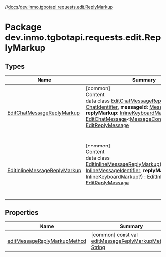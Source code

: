 //[docs](../../index.md)/[dev.inmo.tgbotapi.requests.edit.ReplyMarkup](index.md)



# Package dev.inmo.tgbotapi.requests.edit.ReplyMarkup  


## Types  
  
|  Name |  Summary | 
|---|---|
| <a name="dev.inmo.tgbotapi.requests.edit.ReplyMarkup/EditChatMessageReplyMarkup///PointingToDeclaration/"></a>[EditChatMessageReplyMarkup](-edit-chat-message-reply-markup/index.md)| <a name="dev.inmo.tgbotapi.requests.edit.ReplyMarkup/EditChatMessageReplyMarkup///PointingToDeclaration/"></a>[common]  <br>Content  <br>data class [EditChatMessageReplyMarkup](-edit-chat-message-reply-markup/index.md)(**chatId**: [ChatIdentifier](../dev.inmo.tgbotapi.types/-chat-identifier/index.md), **messageId**: [MessageIdentifier](../dev.inmo.tgbotapi.types/index.md#%5Bdev.inmo.tgbotapi.types%2FMessageIdentifier%2F%2F%2FPointingToDeclaration%2F%5D%2FClasslikes%2F625018081), **replyMarkup**: [InlineKeyboardMarkup](../dev.inmo.tgbotapi.types.buttons/-inline-keyboard-markup/index.md)?) : [EditChatMessage](../dev.inmo.tgbotapi.requests.edit.abstracts/-edit-chat-message/index.md)<[MessageContent](../dev.inmo.tgbotapi.types.message.content.abstracts/-message-content/index.md)> , [EditReplyMessage](../dev.inmo.tgbotapi.requests.edit.abstracts/-edit-reply-message/index.md)  <br><br><br>|
| <a name="dev.inmo.tgbotapi.requests.edit.ReplyMarkup/EditInlineMessageReplyMarkup///PointingToDeclaration/"></a>[EditInlineMessageReplyMarkup](-edit-inline-message-reply-markup/index.md)| <a name="dev.inmo.tgbotapi.requests.edit.ReplyMarkup/EditInlineMessageReplyMarkup///PointingToDeclaration/"></a>[common]  <br>Content  <br>data class [EditInlineMessageReplyMarkup](-edit-inline-message-reply-markup/index.md)(**inlineMessageId**: [InlineMessageIdentifier](../dev.inmo.tgbotapi.types/index.md#%5Bdev.inmo.tgbotapi.types%2FInlineMessageIdentifier%2F%2F%2FPointingToDeclaration%2F%5D%2FClasslikes%2F625018081), **replyMarkup**: [InlineKeyboardMarkup](../dev.inmo.tgbotapi.types.buttons/-inline-keyboard-markup/index.md)?) : [EditInlineMessage](../dev.inmo.tgbotapi.requests.edit.abstracts/-edit-inline-message/index.md), [EditReplyMessage](../dev.inmo.tgbotapi.requests.edit.abstracts/-edit-reply-message/index.md)  <br><br><br>|


## Properties  
  
|  Name |  Summary | 
|---|---|
| <a name="dev.inmo.tgbotapi.requests.edit.ReplyMarkup//editMessageReplyMarkupMethod/#/PointingToDeclaration/"></a>[editMessageReplyMarkupMethod](edit-message-reply-markup-method.md)| <a name="dev.inmo.tgbotapi.requests.edit.ReplyMarkup//editMessageReplyMarkupMethod/#/PointingToDeclaration/"></a> [common] const val [editMessageReplyMarkupMethod](edit-message-reply-markup-method.md): [String](https://kotlinlang.org/api/latest/jvm/stdlib/kotlin/-string/index.html)   <br>|

